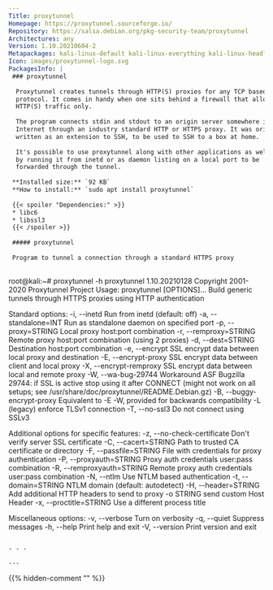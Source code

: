 ```yaml
---
Title: proxytunnel
Homepage: https://proxytunnel.sourceforge.io/
Repository: https://salsa.debian.org/pkg-security-team/proxytunnel
Architectures: any
Version: 1.10.20210604-2
Metapackages: kali-linux-default kali-linux-everything kali-linux-headless kali-linux-large kali-tools-post-exploitation kali-tools-web 
Icon: images/proxytunnel-logo.svg
PackagesInfo: |
 ### proxytunnel
 
  Proxytunnel creates tunnels through HTTP(S) proxies for any TCP based
  protocol. It comes in handy when one sits behind a firewall that allows for
  HTTP(S) traffic only.
   
  The program connects stdin and stdout to an origin server somewhere in the
  Internet through an industry standard HTTP or HTTPS proxy. It was originally
  written as an extension to SSH, to be used to SSH to a box at home.
   
  It's possible to use proxytunnel along with other applications as well,
  by running it from inetd or as daemon listing on a local port to be
  forwarded through the tunnel.
 
 **Installed size:** `92 KB`  
 **How to install:** `sudo apt install proxytunnel`  
 
 {{< spoiler "Dependencies:" >}}
 * libc6 
 * libssl3 
 {{< /spoiler >}}
 
 ##### proxytunnel
 
 Program to tunnel a connection through a standard HTTPS proxy
 
 ```
 root@kali:~# proxytunnel -h
 proxytunnel 1.10.20210128 Copyright 2001-2020 Proxytunnel Project
 Usage: proxytunnel [OPTIONS]...
 Build generic tunnels through HTTPS proxies using HTTP authentication
 
 Standard options:
  -i, --inetd                Run from inetd (default: off)
  -a, --standalone=INT       Run as standalone daemon on specified port
  -p, --proxy=STRING         Local proxy host:port combination
  -r, --remproxy=STRING      Remote proxy host:port combination (using 2 proxies)
  -d, --dest=STRING          Destination host:port combination
  -e, --encrypt              SSL encrypt data between local proxy and destination
  -E, --encrypt-proxy        SSL encrypt data between client and local proxy
  -X, --encrypt-remproxy     SSL encrypt data between local and remote proxy
  -W, --wa-bug-29744         Workaround ASF Bugzilla 29744: if SSL is active stop
                             using it after CONNECT (might not work on all setups; see
                             /usr/share/doc/proxytunnel/README.Debian.gz)
  -B, --buggy-encrypt-proxy  Equivalent to -E -W, provided for backwards
                             compatibility
  -L                         (legacy) enforce TLSv1 connection
  -T, --no-ssl3              Do not connect using SSLv3
 
 Additional options for specific features:
  -z, --no-check-certificate Don't verify server SSL certificate
  -C, --cacert=STRING        Path to trusted CA certificate or directory
  -F, --passfile=STRING      File with credentials for proxy authentication
  -P, --proxyauth=STRING     Proxy auth credentials user:pass combination
  -R, --remproxyauth=STRING  Remote proxy auth credentials user:pass combination
  -N, --ntlm                 Use NTLM based authentication
  -t, --domain=STRING        NTLM domain (default: autodetect)
  -H, --header=STRING        Add additional HTTP headers to send to proxy
  -o STRING                  send custom Host Header
  -x, --proctitle=STRING     Use a different process title
 
 Miscellaneous options:
  -v, --verbose              Turn on verbosity
  -q, --quiet                Suppress messages
  -h, --help                 Print help and exit
  -V, --version              Print version and exit
 ```
 
 - - -
 
---
```

{{% hidden-comment "<!--Do not edit anything above this line-->" %}}
